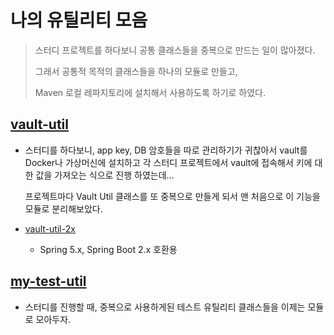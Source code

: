 # 나의 유틸리티 모음

> 스터디 프로젝트를 하다보니 공통 클래스들을 중복으로 만드는 일이 많아졌다.
>
> 그래서 공통적 목적의 클래스들을 하나의 모듈로 만들고,
>
> Maven 로컬 레파지토리에 설치해서 사용하도록 하기로 하였다.



## [vault-util](vault-util)

* 스터디를 하다보니, app key, DB 암호들을 따로 관리하기가 귀찮아서 vault를 Docker나 가상머신에 설치하고 각 스터디 프로젝트에서 vault에 접속해서 키에 대한 값을 가져오는 식으로 진행 하였는데...

  프로젝트마다 Vault Util 클래스를 또 중복으로 만들게 되서 맨 처음으로 이 기능을 모듈로 분리해보았다.
  
* [vault-util-2x](vault-util-2x)

  * Spring 5.x, Spring Boot 2.x 호환용




## [my-test-util](my-test-util)

* 스터디를 진행할 때, 중복으로 사용하게된 테스트 유틸리티 클래스들을 이제는 모듈로 모아두자.